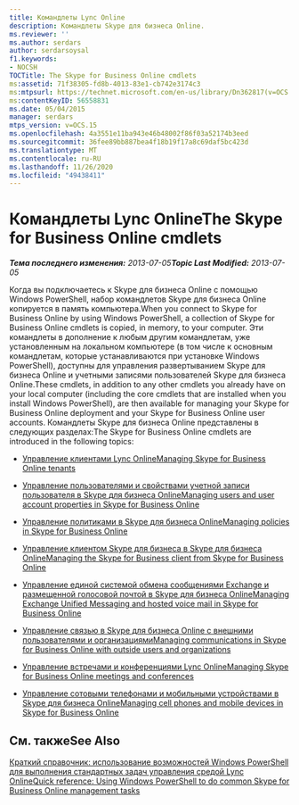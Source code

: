 ```yaml
---
title: Командлеты Lync Online
description: Командлеты Skype для бизнеса Online.
ms.reviewer: ''
ms.author: serdars
author: serdarsoysal
f1.keywords:
- NOCSH
TOCTitle: The Skype for Business Online cmdlets
ms:assetid: 71f38305-fd8b-4013-83e1-cb742e3174c3
ms:mtpsurl: https://technet.microsoft.com/en-us/library/Dn362817(v=OCS.15)
ms:contentKeyID: 56558831
ms.date: 05/04/2015
manager: serdars
mtps_version: v=OCS.15
ms.openlocfilehash: 4a3551e11ba943e46b48002f86f03a52174b3eed
ms.sourcegitcommit: 36fee89bb887bea4f18b19f17a8c69daf5bc423d
ms.translationtype: MT
ms.contentlocale: ru-RU
ms.lasthandoff: 11/26/2020
ms.locfileid: "49438411"
---
```

# <a name="the-skype-for-business-online-cmdlets"></a><span data-ttu-id="93af1-103">Командлеты Lync Online</span><span class="sxs-lookup"><span data-stu-id="93af1-103">The Skype for Business Online cmdlets</span></span>

<div data-xmlns="http://www.w3.org/1999/xhtml">

<div class="topic" data-xmlns="http://www.w3.org/1999/xhtml" data-msxsl="urn:schemas-microsoft-com:xslt" data-cs="https://msdn.microsoft.com/">

<div data-asp="https://msdn2.microsoft.com/asp">



</div>

<div id="mainSection">

<div id="mainBody"><span data-ttu-id="93af1-104">

<span> </span></span><span class="sxs-lookup"><span data-stu-id="93af1-104">

<span> </span></span></span>

<span data-ttu-id="93af1-105">_**Тема последнего изменения:** 2013-07-05_</span><span class="sxs-lookup"><span data-stu-id="93af1-105">_**Topic Last Modified:** 2013-07-05_</span></span>

<span data-ttu-id="93af1-106">Когда вы подключаетесь к Skype для бизнеса Online с помощью Windows PowerShell, набор командлетов Skype для бизнеса Online копируется в память компьютера.</span><span class="sxs-lookup"><span data-stu-id="93af1-106">When you connect to Skype for Business Online by using Windows PowerShell, a collection of Skype for Business Online cmdlets is copied, in memory, to your computer.</span></span> <span data-ttu-id="93af1-107">Эти командлеты в дополнение к любым другим командлетам, уже установленным на локальном компьютере (в том числе к основным командлетам, которые устанавливаются при установке Windows PowerShell), доступны для управления развертыванием Skype для бизнеса Online и учетными записями пользователей Skype для бизнеса Online.</span><span class="sxs-lookup"><span data-stu-id="93af1-107">These cmdlets, in addition to any other cmdlets you already have on your local computer (including the core cmdlets that are installed when you install Windows PowerShell), are then available for managing your Skype for Business Online deployment and your Skype for Business Online user accounts.</span></span> <span data-ttu-id="93af1-108">Командлеты Skype для бизнеса Online представлены в следующих разделах:</span><span class="sxs-lookup"><span data-stu-id="93af1-108">The Skype for Business Online cmdlets are introduced in the following topics:</span></span>

  - [<span data-ttu-id="93af1-109">Управление клиентами Lync Online</span><span class="sxs-lookup"><span data-stu-id="93af1-109">Managing Skype for Business Online tenants</span></span>](https://docs.microsoft.com/skypeforbusiness/set-up-your-computer-for-windows-powershell/manage-skype-for-business-online-organizations)

  - [<span data-ttu-id="93af1-110">Управление пользователями и свойствами учетной записи пользователя в Skype для бизнеса Online</span><span class="sxs-lookup"><span data-stu-id="93af1-110">Managing users and user account properties in Skype for Business Online</span></span>](https://docs.microsoft.com/skypeforbusiness/manage/user-accounts/user-accounts)

  - [<span data-ttu-id="93af1-111">Управление политиками в Skype для бизнеса Online</span><span class="sxs-lookup"><span data-stu-id="93af1-111">Managing policies in Skype for Business Online</span></span>](https://docs.microsoft.com/office365/enterprise/powershell/manage-skype-for-business-online-policies-with-office-365-powershell)

  - [<span data-ttu-id="93af1-112">Управление клиентом Skype для бизнеса в Skype для бизнеса Online</span><span class="sxs-lookup"><span data-stu-id="93af1-112">Managing the Skype for Business client from Skype for Business Online</span></span>](https://docs.microsoft.com/skypeforbusiness/set-up-skype-for-business-online/deploy-the-skype-for-business-client-in-office-365)

  - [<span data-ttu-id="93af1-113">Управление единой системой обмена сообщениями Exchange и размещенной голосовой почтой в Skype для бизнеса Online</span><span class="sxs-lookup"><span data-stu-id="93af1-113">Managing Exchange Unified Messaging and hosted voice mail in Skype for Business Online</span></span>](https://docs.microsoft.com/skypeforbusiness/set-up-your-computer-for-windows-powershell/manage-exchange-unified-messaging-and-hosted-voicemail)

  - [<span data-ttu-id="93af1-114">Управление связью в Skype для бизнеса Online с внешними пользователями и организациями</span><span class="sxs-lookup"><span data-stu-id="93af1-114">Managing communications in Skype for Business Online with outside users and organizations</span></span>](https://docs.microsoft.com/skypeforbusiness/set-up-skype-for-business-online/allow-users-to-contact-external-skype-for-business-users)

  - [<span data-ttu-id="93af1-115">Управление встречами и конференциями Lync Online</span><span class="sxs-lookup"><span data-stu-id="93af1-115">Managing Skype for Business Online meetings and conferences</span></span>](https://docs.microsoft.com/skypeforbusiness/manage/conferencing/conferencing-policies)

  - [<span data-ttu-id="93af1-116">Управление сотовыми телефонами и мобильными устройствами в Skype для бизнеса Online</span><span class="sxs-lookup"><span data-stu-id="93af1-116">Managing cell phones and mobile devices in Skype for Business Online</span></span>](https://docs.microsoft.com/skypeforbusiness/set-up-policies-in-your-organization/set-up-mobile-policies-for-your-organization)

<div>

## <a name="see-also"></a><span data-ttu-id="93af1-117">См. также</span><span class="sxs-lookup"><span data-stu-id="93af1-117">See Also</span></span>


[<span data-ttu-id="93af1-118">Краткий справочник: использование возможностей Windows PowerShell для выполнения стандартных задач управления средой Lync Online</span><span class="sxs-lookup"><span data-stu-id="93af1-118">Quick reference: Using Windows PowerShell to do common Skype for Business Online management tasks</span></span>](https://docs.microsoft.com/office365/enterprise/powershell/manage-skype-for-business-online-with-office-365-powershell)  
  

<span data-ttu-id="93af1-119"></div>

</div>

<span> </span>

</div>

</div>

</span><span class="sxs-lookup"><span data-stu-id="93af1-119"></div>

</div>

<span> </span>

</div>

</div>

</span></span></div>

